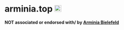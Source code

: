 # arminia.top <img src="https://arminia.top/images/arminiatop.png" alt="drawing" width="22"/>
**NOT associated or endorsed with/ by [Arminia Bielefeld](arminia.de)**
